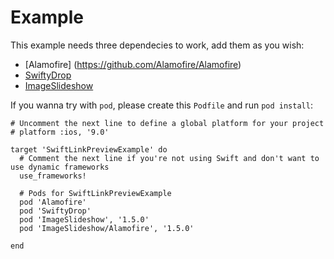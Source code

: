 # Example

This example needs three dependecies to work, add them as you wish:

- [Alamofire] (https://github.com/Alamofire/Alamofire)
- [SwiftyDrop](https://github.com/morizotter/SwiftyDrop)
- [ImageSlideshow](https://github.com/zvonicek/ImageSlideshow)


If you wanna try with `pod`, please create this `Podfile` and run `pod install`:

```
# Uncomment the next line to define a global platform for your project
# platform :ios, '9.0'

target 'SwiftLinkPreviewExample' do
  # Comment the next line if you're not using Swift and don't want to use dynamic frameworks
  use_frameworks!

  # Pods for SwiftLinkPreviewExample
  pod 'Alamofire'
  pod 'SwiftyDrop'
  pod 'ImageSlideshow', '1.5.0'
  pod 'ImageSlideshow/Alamofire', '1.5.0'

end
```

